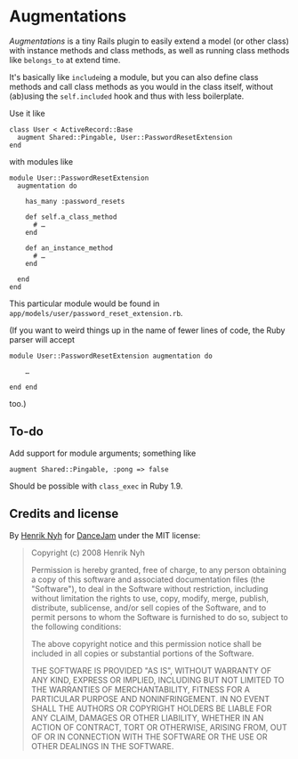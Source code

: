 # Augmentations

*Augmentations* is a tiny Rails plugin to easily extend a model (or other class) with instance methods and class methods, as well as running class methods like `belongs_to` at extend time.

It's basically like `include`ing a module, but you can also define class methods and call class methods as you would in the class itself, without (ab)using the `self.included` hook and thus with less boilerplate.

Use it like

    class User < ActiveRecord::Base
      augment Shared::Pingable, User::PasswordResetExtension
    end

with modules like

    module User::PasswordResetExtension
      augmentation do

        has_many :password_resets

        def self.a_class_method
          # …
        end

        def an_instance_method
          # …
        end

      end
    end

This particular module would be found in `app/models/user/password_reset_extension.rb`.

(If you want to weird things up in the name of fewer lines of code, the Ruby parser will accept

    module User::PasswordResetExtension augmentation do

        …

    end end

too.)


## To-do

Add support for module arguments; something like

    augment Shared::Pingable, :pong => false

Should be possible with `class_exec` in Ruby 1.9.


## Credits and license

By [Henrik Nyh](http://henrik.nyh.se/) for [DanceJam](http://dancejam.com) under the MIT license:

>  Copyright (c) 2008 Henrik Nyh
>
>  Permission is hereby granted, free of charge, to any person obtaining a copy
>  of this software and associated documentation files (the "Software"), to deal
>  in the Software without restriction, including without limitation the rights
>  to use, copy, modify, merge, publish, distribute, sublicense, and/or sell
>  copies of the Software, and to permit persons to whom the Software is
>  furnished to do so, subject to the following conditions:
>
>  The above copyright notice and this permission notice shall be included in
>  all copies or substantial portions of the Software.
>
>  THE SOFTWARE IS PROVIDED "AS IS", WITHOUT WARRANTY OF ANY KIND, EXPRESS OR
>  IMPLIED, INCLUDING BUT NOT LIMITED TO THE WARRANTIES OF MERCHANTABILITY,
>  FITNESS FOR A PARTICULAR PURPOSE AND NONINFRINGEMENT. IN NO EVENT SHALL THE
>  AUTHORS OR COPYRIGHT HOLDERS BE LIABLE FOR ANY CLAIM, DAMAGES OR OTHER
>  LIABILITY, WHETHER IN AN ACTION OF CONTRACT, TORT OR OTHERWISE, ARISING FROM,
>  OUT OF OR IN CONNECTION WITH THE SOFTWARE OR THE USE OR OTHER DEALINGS IN
>  THE SOFTWARE.

